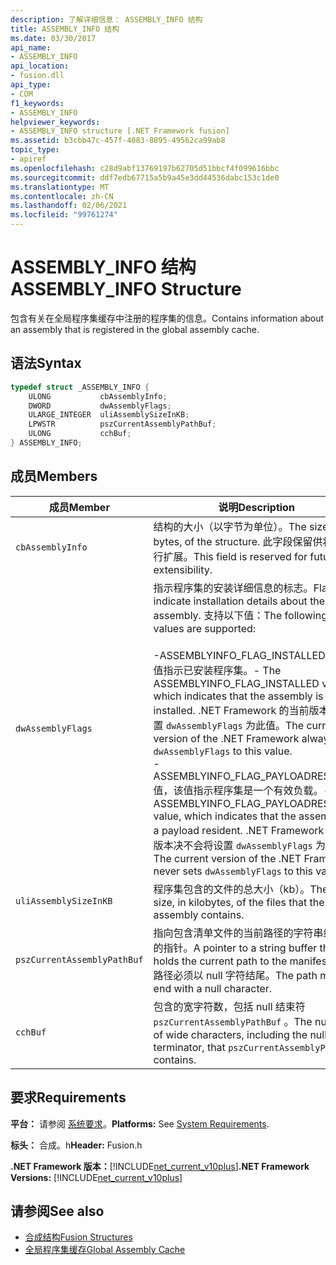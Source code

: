 ```yaml
---
description: 了解详细信息： ASSEMBLY_INFO 结构
title: ASSEMBLY_INFO 结构
ms.date: 03/30/2017
api_name:
- ASSEMBLY_INFO
api_location:
- fusion.dll
api_type:
- COM
f1_keywords:
- ASSEMBLY_INFO
helpviewer_keywords:
- ASSEMBLY_INFO structure [.NET Framework fusion]
ms.assetid: b3cbb47c-457f-4083-8895-49562ca99ab8
topic_type:
- apiref
ms.openlocfilehash: c28d9abf13769197b62705d51bbcf4f099616bbc
ms.sourcegitcommit: ddf7edb67715a5b9a45e3dd44536dabc153c1de0
ms.translationtype: MT
ms.contentlocale: zh-CN
ms.lasthandoff: 02/06/2021
ms.locfileid: "99761274"
---
```

# <a name="assembly_info-structure"></a><span data-ttu-id="24a55-103">ASSEMBLY_INFO 结构</span><span class="sxs-lookup"><span data-stu-id="24a55-103">ASSEMBLY_INFO Structure</span></span>

<span data-ttu-id="24a55-104">包含有关在全局程序集缓存中注册的程序集的信息。</span><span class="sxs-lookup"><span data-stu-id="24a55-104">Contains information about an assembly that is registered in the global assembly cache.</span></span>  
  
## <a name="syntax"></a><span data-ttu-id="24a55-105">语法</span><span class="sxs-lookup"><span data-stu-id="24a55-105">Syntax</span></span>  
  
```cpp  
typedef struct _ASSEMBLY_INFO {  
    ULONG           cbAssemblyInfo;  
    DWORD           dwAssemblyFlags;  
    ULARGE_INTEGER  uliAssemblySizeInKB;  
    LPWSTR          pszCurrentAssemblyPathBuf;  
    ULONG           cchBuf;  
} ASSEMBLY_INFO;  
```  
  
## <a name="members"></a><span data-ttu-id="24a55-106">成员</span><span class="sxs-lookup"><span data-stu-id="24a55-106">Members</span></span>  
  
|<span data-ttu-id="24a55-107">成员</span><span class="sxs-lookup"><span data-stu-id="24a55-107">Member</span></span>|<span data-ttu-id="24a55-108">说明</span><span class="sxs-lookup"><span data-stu-id="24a55-108">Description</span></span>|  
|------------|-----------------|  
|`cbAssemblyInfo`|<span data-ttu-id="24a55-109">结构的大小（以字节为单位）。</span><span class="sxs-lookup"><span data-stu-id="24a55-109">The size, in bytes, of the structure.</span></span> <span data-ttu-id="24a55-110">此字段保留供将来进行扩展。</span><span class="sxs-lookup"><span data-stu-id="24a55-110">This field is reserved for future extensibility.</span></span>|  
|`dwAssemblyFlags`|<span data-ttu-id="24a55-111">指示程序集的安装详细信息的标志。</span><span class="sxs-lookup"><span data-stu-id="24a55-111">Flags that indicate installation details about the assembly.</span></span> <span data-ttu-id="24a55-112">支持以下值：</span><span class="sxs-lookup"><span data-stu-id="24a55-112">The following values are supported:</span></span><br /><br /> <span data-ttu-id="24a55-113">-ASSEMBLYINFO_FLAG_INSTALLED 值，该值指示已安装程序集。</span><span class="sxs-lookup"><span data-stu-id="24a55-113">-   The ASSEMBLYINFO_FLAG_INSTALLED value, which indicates that the assembly is installed.</span></span> <span data-ttu-id="24a55-114">.NET Framework 的当前版本始终设置 `dwAssemblyFlags` 为此值。</span><span class="sxs-lookup"><span data-stu-id="24a55-114">The current version of the .NET Framework always sets `dwAssemblyFlags` to this value.</span></span><br /><span data-ttu-id="24a55-115">-ASSEMBLYINFO_FLAG_PAYLOADRESIDENT 值，该值指示程序集是一个有效负载。</span><span class="sxs-lookup"><span data-stu-id="24a55-115">-   The ASSEMBLYINFO_FLAG_PAYLOADRESIDENT value, which indicates that the assembly is a payload resident.</span></span> <span data-ttu-id="24a55-116">.NET Framework 的当前版本决不会将设置 `dwAssemblyFlags` 为此值。</span><span class="sxs-lookup"><span data-stu-id="24a55-116">The current version of the .NET Framework never sets `dwAssemblyFlags` to this value.</span></span>|  
|`uliAssemblySizeInKB`|<span data-ttu-id="24a55-117">程序集包含的文件的总大小（kb）。</span><span class="sxs-lookup"><span data-stu-id="24a55-117">The total size, in kilobytes, of the files that the assembly contains.</span></span>|  
|`pszCurrentAssemblyPathBuf`|<span data-ttu-id="24a55-118">指向包含清单文件的当前路径的字符串缓冲区的指针。</span><span class="sxs-lookup"><span data-stu-id="24a55-118">A pointer to a string buffer that holds the current path to the manifest file.</span></span> <span data-ttu-id="24a55-119">路径必须以 null 字符结尾。</span><span class="sxs-lookup"><span data-stu-id="24a55-119">The path must end with a null character.</span></span>|  
|`cchBuf`|<span data-ttu-id="24a55-120">包含的宽字符数，包括 null 结束符 `pszCurrentAssemblyPathBuf` 。</span><span class="sxs-lookup"><span data-stu-id="24a55-120">The number of wide characters, including the null terminator, that `pszCurrentAssemblyPathBuf` contains.</span></span>|  
  
## <a name="requirements"></a><span data-ttu-id="24a55-121">要求</span><span class="sxs-lookup"><span data-stu-id="24a55-121">Requirements</span></span>  

 <span data-ttu-id="24a55-122">**平台：** 请参阅 [系统要求](../../get-started/system-requirements.md)。</span><span class="sxs-lookup"><span data-stu-id="24a55-122">**Platforms:** See [System Requirements](../../get-started/system-requirements.md).</span></span>  
  
 <span data-ttu-id="24a55-123">**标头：** 合成。h</span><span class="sxs-lookup"><span data-stu-id="24a55-123">**Header:** Fusion.h</span></span>  
  
 <span data-ttu-id="24a55-124">**.NET Framework 版本：**[!INCLUDE[net_current_v10plus](../../../../includes/net-current-v10plus-md.md)]</span><span class="sxs-lookup"><span data-stu-id="24a55-124">**.NET Framework Versions:** [!INCLUDE[net_current_v10plus](../../../../includes/net-current-v10plus-md.md)]</span></span>  
  
## <a name="see-also"></a><span data-ttu-id="24a55-125">请参阅</span><span class="sxs-lookup"><span data-stu-id="24a55-125">See also</span></span>

- [<span data-ttu-id="24a55-126">合成结构</span><span class="sxs-lookup"><span data-stu-id="24a55-126">Fusion Structures</span></span>](fusion-structures.md)
- [<span data-ttu-id="24a55-127">全局程序集缓存</span><span class="sxs-lookup"><span data-stu-id="24a55-127">Global Assembly Cache</span></span>](../../app-domains/gac.md)
